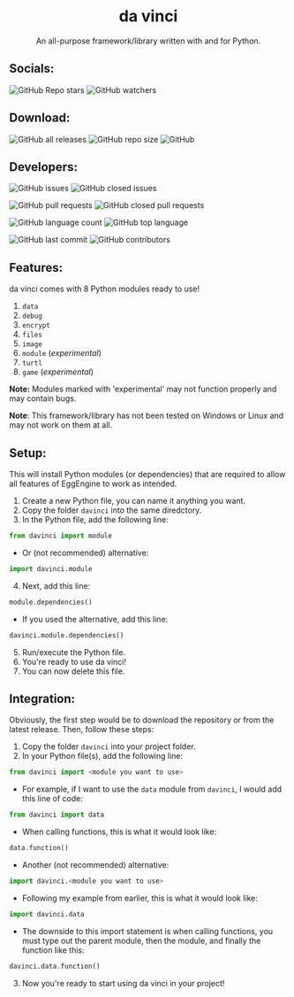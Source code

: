 <div align = 'center'>
<h1> da vinci </h1>
An all-purpose framework/library written with and for Python.
</div>

## Socials:

![GitHub Repo stars](https://img.shields.io/github/stars/eggnaut/da-vinci?color=yellow&logo=Github&style=for-the-badge) ![GitHub watchers](https://img.shields.io/github/watchers/eggnaut/EggEngine?color=orange&logo=Github&style=for-the-badge)

## Download:

![GitHub all releases](https://img.shields.io/github/downloads/eggnaut/da-vinci/total?style=for-the-badge) ![GitHub repo size](https://img.shields.io/github/repo-size/eggnaut/da-vinci?style=for-the-badge) ![GitHub](https://img.shields.io/github/license/eggnaut/da-vinci?style=for-the-badge)

## Developers:

![GitHub issues](https://img.shields.io/github/issues/eggnaut/da-vinci?color=green&style=for-the-badge) ![GitHub closed issues](https://img.shields.io/github/issues-closed/eggnaut/da-vinci?color=red&style=for-the-badge)

![GitHub pull requests](https://img.shields.io/github/issues-pr/eggnaut/da-vinci?color=green&style=for-the-badge) ![GitHub closed pull requests](https://img.shields.io/github/issues-pr-closed/eggnaut/da-vinci?color=red&style=for-the-badge)

![GitHub language count](https://img.shields.io/github/languages/count/eggnaut/da-vinci?style=for-the-badge) ![GitHub top language](https://img.shields.io/github/languages/top/eggnaut/da-vinci?logo=Python&logoColor=yellow&style=for-the-badge)

![GitHub last commit](https://img.shields.io/github/last-commit/eggnaut/da-vinci?style=for-the-badge) ![GitHub contributors](https://img.shields.io/github/contributors/eggnaut/da-vinci?style=for-the-badge)

## Features:
da vinci comes with 8 Python modules ready to use!
1. `data`
2. `debug`
3. `encrypt`
4. `files`
5. `image`
6. `module` (*experimental*)
7. `turtl`
8. `game` (*experimental*)

**Note:** Modules marked with 'experimental' may not function properly and may contain bugs.

**Note**: This framework/library has not been tested on Windows or Linux and may not work on them at all.

## Setup:
This will install Python modules (or dependencies) that are required to allow all features of EggEngine to work as intended.

1. Create a new Python file, you can name it anything you want.
2. Copy the folder `davinci` into the same diredctory.
3. In the Python file, add the following line:
```python
from davinci import module
```
- Or (not recommended) alternative:
```python
import davinci.module
```
4. Next, add this line:
```python
module.dependencies()
```
- If you used the alternative, add this line:
```python
davinci.module.dependencies()
```
5. Run/execute the Python file.
6. You're ready to use da vinci!
7. You can now delete this file.

## Integration:

Obviously, the first step would be to download the repository or from the latest release. Then, follow these steps:

1. Copy the folder `davinci` into your project folder.
2. In your Python file(s), add the following line: 
```python 
from davinci import <module you want to use>
```
-  For example, if I want to use the `data` module from `davinci`, I would add this line of code:
```python
from davinci import data
```
- When calling functions, this is what it would look like:
```python
data.function()
```
-  Another (not recommended) alternative:
```python
import davinci.<module you want to use>
```
- Following my example from earlier, this is what it would look like:
```python
import davinci.data
```
- The downside to this import statement is when calling functions, you must type out the parent module, then the module, and finally the function like this:
```python
davinci.data.function()
```
3. Now you're ready to start using da vinci in your project!
